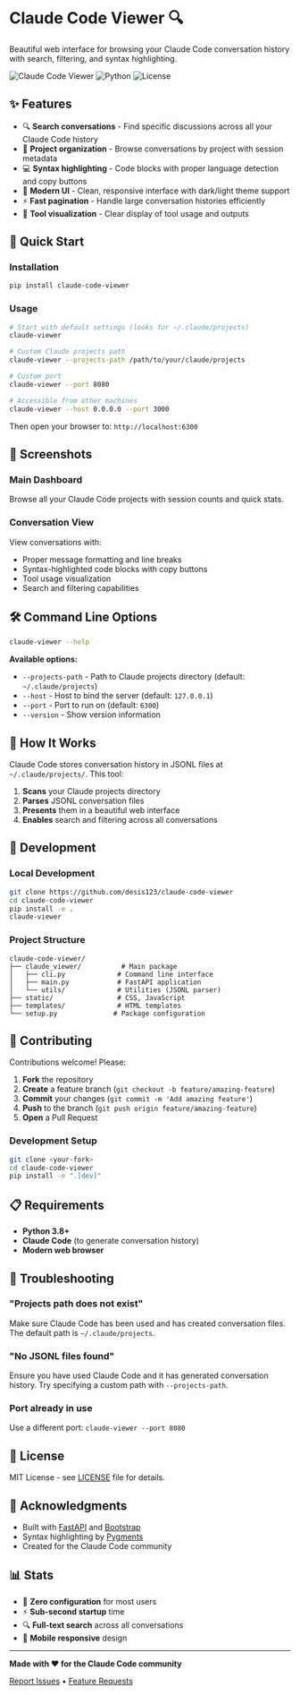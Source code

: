# Claude Code Viewer 🔍

Beautiful web interface for browsing your Claude Code conversation history with search, filtering, and syntax highlighting.

![Claude Code Viewer](https://img.shields.io/badge/version-1.0.0-blue.svg)
![Python](https://img.shields.io/badge/python-3.8+-green.svg)
![License](https://img.shields.io/badge/license-MIT-blue.svg)

## ✨ Features

- 🔍 **Search conversations** - Find specific discussions across all your Claude Code history
- 📂 **Project organization** - Browse conversations by project with session metadata
- 💻 **Syntax highlighting** - Code blocks with proper language detection and copy buttons
- 🎨 **Modern UI** - Clean, responsive interface with dark/light theme support
- ⚡ **Fast pagination** - Handle large conversation histories efficiently
- 🔧 **Tool visualization** - Clear display of tool usage and outputs

## 🚀 Quick Start

### Installation

```bash
pip install claude-code-viewer
```

### Usage

```bash
# Start with default settings (looks for ~/.claude/projects)
claude-viewer

# Custom Claude projects path
claude-viewer --projects-path /path/to/your/claude/projects

# Custom port
claude-viewer --port 8080

# Accessible from other machines
claude-viewer --host 0.0.0.0 --port 3000
```

Then open your browser to: `http://localhost:6300`

## 📸 Screenshots

### Main Dashboard
Browse all your Claude Code projects with session counts and quick stats.

### Conversation View
View conversations with:
- Proper message formatting and line breaks
- Syntax-highlighted code blocks with copy buttons
- Tool usage visualization
- Search and filtering capabilities

## 🛠️ Command Line Options

```bash
claude-viewer --help
```

**Available options:**
- `--projects-path` - Path to Claude projects directory (default: `~/.claude/projects`)
- `--host` - Host to bind the server (default: `127.0.0.1`)
- `--port` - Port to run on (default: `6300`)
- `--version` - Show version information

## 📁 How It Works

Claude Code stores conversation history in JSONL files at `~/.claude/projects/`. This tool:

1. **Scans** your Claude projects directory
2. **Parses** JSONL conversation files
3. **Presents** them in a beautiful web interface
4. **Enables** search and filtering across all conversations

## 🔧 Development

### Local Development

```bash
git clone https://github.com/desis123/claude-code-viewer
cd claude-code-viewer
pip install -e .
claude-viewer
```

### Project Structure

```
claude-code-viewer/
├── claude_viewer/          # Main package
│   ├── cli.py             # Command line interface  
│   ├── main.py            # FastAPI application
│   └── utils/             # Utilities (JSONL parser)
├── static/                # CSS, JavaScript
├── templates/             # HTML templates
└── setup.py              # Package configuration
```

## 🤝 Contributing

Contributions welcome! Please:

1. **Fork** the repository
2. **Create** a feature branch (`git checkout -b feature/amazing-feature`)
3. **Commit** your changes (`git commit -m 'Add amazing feature'`)
4. **Push** to the branch (`git push origin feature/amazing-feature`)
5. **Open** a Pull Request

### Development Setup

```bash
git clone <your-fork>
cd claude-code-viewer
pip install -e ".[dev]"
```

## 📋 Requirements

- **Python 3.8+**
- **Claude Code** (to generate conversation history)
- **Modern web browser**

## 🐛 Troubleshooting

### "Projects path does not exist"
Make sure Claude Code has been used and has created conversation files. The default path is `~/.claude/projects`.

### "No JSONL files found"
Ensure you have used Claude Code and it has generated conversation history. Try specifying a custom path with `--projects-path`.

### Port already in use
Use a different port: `claude-viewer --port 8080`

## 📄 License

MIT License - see [LICENSE](LICENSE) file for details.

## 🙏 Acknowledgments

- Built with [FastAPI](https://fastapi.tiangolo.com/) and [Bootstrap](https://getbootstrap.com/)
- Syntax highlighting by [Pygments](https://pygments.org/)
- Created for the Claude Code community

## 📊 Stats

- 🎯 **Zero configuration** for most users
- ⚡ **Sub-second startup** time
- 🔍 **Full-text search** across all conversations
- 📱 **Mobile responsive** design

---

**Made with ❤️ for the Claude Code community**

[Report Issues](https://github.com/desis123/claude-code-viewer/issues) • [Feature Requests](https://github.com/desis123/claude-code-viewer/issues/new)